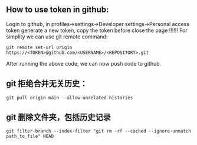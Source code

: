 ## How to use token in github:

Login to github, in profiles->settings->Developer settings->Personal access token
generate a new token, copy the token before close the page !!!!!!
For simplity we can use git remote command:

```
git remote set-url origin https://<TOKEN>@github.com/<USERNAME>/<REPOSITORY>.git
```

After running the above code, we can now push code to github.

## git 拒绝合并无关历史：
```
git pull origin main --allow-unrelated-histories
```

## git 删除文件夹，包括历史记录
```
git filter-branch --index-filter "git rm -rf --cached --ignore-unmatch path_to_file" HEAD
```
